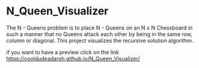 # N_Queen_Visualizer

The N - Queens problem is to place N - Queens
on an N x N Chessboard in such a manner that
no Queens attack each other by being in the
same row, column or diagonal. This project
visualizes the recursive solution algorithm.

if you want to have a preview click on the link https://cooldudeadarsh.github.io/N_Queen_Visualizer/
